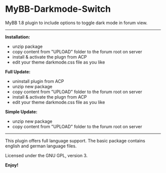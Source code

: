 # MyBB-Darkmode-Switch
MyBB 1.8 plugin to include options to toggle dark mode in forum view.

--------------------------------

**Installation:**
* unzip package
* copy content from "UPLOAD" folder to the forum root on server
* install & activate the plugn from ACP
* edit your theme darkmode.css file as you like

**Full Update:**
* uninstall plugin from ACP
* unzip new package
* copy content from "UPLOAD" folder to the forum root on server
* install & activate the plugn from ACP
* edit your theme darkmode.css file as you like

**Simple Update:**
* unzip new package
* copy content from "UPLOAD" folder to the forum root on server

------------------------------------

This plugin offers full language support.
The basic package contains english and german language files.


Licensed under the GNU GPL, version 3.

**Enjoy!**
